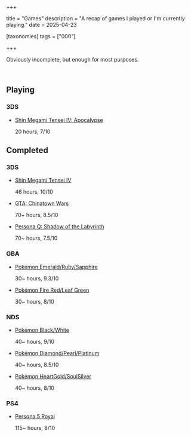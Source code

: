 
+++

title = "Games"
description = "A recap of games I played or I'm currently playing."
date = 2025-04-23

[taxonomies]
tags = ["000"]

+++

Obviously incomplete, but enough for most purposes.  

<br />  


## Playing

### 3DS
<ul>
<li>
      <a href="https://en.wikipedia.org/wiki/Shin_Megami_Tensei_IV:_Apocalypse">Shin Megami Tensei IV: Apocalypse</a>
      <p>20 hours, 7/10</p>
    </li> 
</ul>

## Completed 

### 3DS
<ul>
<li>
      <a href="https://en.wikipedia.org/wiki/Shin_Megami_Tensei_IV">Shin Megami Tensei IV</a>
      <p>46 hours, 10/10</p>
    </li>
<li>
      <a href="https://en.wikipedia.org/wiki/Grand_Theft_Auto:_Chinatown_Wars">GTA: Chinatown Wars</a>
      <p>70+ hours, 8.5/10</p>
    </li>
<li>
      <a href="https://en.wikipedia.org/wiki/Persona_Q:_Shadow_of_the_Labyrinth">Persona Q: Shadow of the Labyrinth</a>
      <p>70~ hours, 7.5/10</p>
    </li> 
</ul>

### GBA
<ul>
<li>
      <a href="https://en.wikipedia.org/wiki/Pokémon_Emerald">Pokémon Emerald/Ruby/Sapphire</a>
      <p>30~ hours, 9.3/10</p>
    </li>
<li>
      <a href="https://en.wikipedia.org/wiki/Pokémon_FireRed_and_LeafGreen">Pokémon Fire Red/Leaf Green</a>
      <p>30~ hours, 8/10</p>
    </li> 
</ul>

### NDS
<ul>
<li>
      <a href="https://en.wikipedia.org/wiki/Pokémon_Black_and_White">Pokémon Black/White</a>
      <p>40~ hours, 9/10</p>
    </li>
<li>
      <a href="https://en.wikipedia.org/wiki/Pokémon_Diamond_and_Pearl">Pokémon Diamond/Pearl/Platinum</a>
      <p>40~ hours, 8.5/10</p>
    </li>
<li>
      <a href="https://en.wikipedia.org/wiki/Pokémon_HeartGold_and_SoulSilver">Pokémon HeartGold/SoulSilver</a>
      <p>40~ hours, 8/10</p>
    </li> 
</ul>

### PS4
<ul>
<li>
      <a href="https://en.wikipedia.org/wiki/Persona_5_Royal">Persona 5 Royal</a>
      <p>115~ hours, 8/10</p>
    </li> 
</ul>

